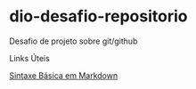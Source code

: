 # dio-desafio-repositorio
Desafio de projeto sobre git/github

Links Úteis

[Sintaxe Básica em Markdown](https://www.markdownguide.org/getting-started/)
